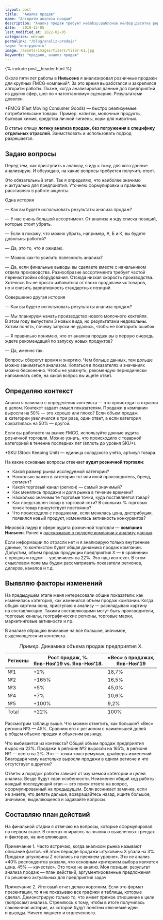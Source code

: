 ```yaml
---
layout: post
title:  "Анализ продаж"
name: "Алгоритм анализа продаж"
description: "Анализ продаж требует не&nbsp;шаблонов и&nbsp;десятка формул, а&nbsp;понимания логики анализа. Тогда анализ станет инструментом решения актуальных для предприятия задач. "
date:   2019-12-05
last_modified_at: 2022-02-05
categories: мнение
permalink: "/blog/analiz-prodaj/"
tags: "инструменты"
image: /assets/images/tizers/tizer-61.jpg
keywords: "продажи, анализ продаж"
---
```


{% include post__header.html %}

<div class="with-side row-gap--m">
<p>Около пяти лет работы в&nbsp;<b>Нильсене</b> я&nbsp;анализировал розничные продажи для крупных <span class="noperenos">FMCG-компаний*</span>. За&nbsp;это время выработался и&nbsp;закрепился алгоритм работы. Позже, когда анализировал данные для предприятий из&nbsp;других сфер, шел по&nbsp;«натоптанному» сценарию. Результатами доволен.</p>
<div class="side">
<p>*FMCG (Fast Moving Consumer Goods)&nbsp;— быстро реализуемые потребительские товары. Пример: напитки, молочные продукты, бытовая химия, средства личной гигиены, корм для животных. </p>
</div>
</div>

<p>В&nbsp;статье опишу <strong>логику анализа продаж, без погружения в&nbsp;специфику отдельных отраслей</strong>. Заимствовать и&nbsp;использовать подход разрешается.</p>


<section class="row-gap--m">
<h2 class="section__title h1 bold ">Задаю вопросы</h2>
<p>Перед тем, как приступить к&nbsp;анализу, я&nbsp;иду к&nbsp;тому, для кого данные анализирую. И&nbsp;обсуждаю, на&nbsp;какие вопросы требуется получить ответ. </p>
<p>Это обязательный этап. Так я&nbsp;определяю, что наиболее значимо и&nbsp;актуально для предприятия. Уточняю формулировки и&nbsp;правильно расставляю в&nbsp;работе акценты.</p>

<span class="bold mb-m">Одна история</span>
<div class="extract"> 
	<p>—&nbsp;Как вы&nbsp;будете использовать результаты анализа продаж?</p>
 <p>—&nbsp;У&nbsp;нас очень большой ассортимент. От&nbsp;анализа я&nbsp;жду списка позиций, которые стоит убрать.</p>
 <p>—&nbsp;Если я&nbsp;покажу, что можно убрать, например, А, Б&nbsp;и&nbsp;К, вы&nbsp;будете довольны работой?</p>
 <p>—&nbsp;Да, это&nbsp;то, что я&nbsp;ожидаю.</p>
 <p>—&nbsp;Можно как-то усилить полезность анализа?</p>
 <p>—&nbsp;Да, если финальные выводы вы&nbsp;сделаете вместе с&nbsp;начальником отдела производства. Разнообразие ассортимента требует частой перенастройки оборудования. Отсюда низкая скорость производства. Хотелось&nbsp;бы не&nbsp;просто избавиться от&nbsp;плохо продаваемых товаров, но&nbsp;и&nbsp;снизить вариативность стандартных позиций. </p>
	
 </div>
<span class="bold mb-m">Совершенно другая история</span>
<div class="extract"> 
	<p>—&nbsp;Как вы&nbsp;будете использовать результаты анализа продаж?</p>
 <p>—&nbsp;Мы&nbsp;планируем начать производство нового молочного коктейля. В&nbsp;этом году выпустили 3&nbsp;новых вида, но&nbsp;результатами недовольны. Хотим понять, почему запуски не&nbsp;удались, чтобы не&nbsp;повторить ошибок.</p>
 <p>—&nbsp;Я правильно понимаю, что от&nbsp;анализа продаж вы&nbsp;в&nbsp;первую очередь ждете рекомендаций по&nbsp;запуску новых продуктов?</p>
 <p>—&nbsp;Да, именно так. </p>
	
 </div>
<p>Вопросы сберегут время и&nbsp;энергию. Чем больше данных, тем дольше можно заниматься анализом. Копаться в&nbsp;показателях и&nbsp;значениях можно бесконечно. Чтобы не&nbsp;увязнуть, рекомендую периодически напоминать себе, на&nbsp;какой вопрос вы&nbsp;ищете ответ.</p>
</section>

<section class="row-gap--m">
<h2 class="section__title h1 bold ">Определяю контекст</h2>
<p>Анализ я&nbsp;начинаю с&nbsp;определения контекста&nbsp;— что происходит в&nbsp;отрасли в&nbsp;целом. Контекст задает смысл показателям. Продажи в&nbsp;компании выросли на&nbsp;50%&nbsp;— это хорошо или плохо? Если объем продаж в&nbsp;категории увеличился в&nbsp;три раза, один ответ, а&nbsp;если категория сократилась на&nbsp;50%&nbsp;— другой.</p>
<div class="with-side row-gap--m">
<p><span class="bold">Если вы&nbsp;работаете на&nbsp;рынке FMCG</span>, используйте данные аудита розничной торговли. Можно узнать, что происходило с&nbsp;товарной категорией в&nbsp;течение последних лет (вплоть до&nbsp;уровня SKU*).</p>
<div class="side">
<p>
*SKU (Stock Keeping Unit)&nbsp;&mdash; единица складского учёта, артикул товара.   </p>
</div>
</div>

<div class="with-side row-gap--m">
<p class="mb-m">На&nbsp;какие основные вопросы отвечает <strong>аудит розничной торговли</strong>:</p>
<ul> 
	<li class="list-li">Какой размер рынка исследуемой категории?</li>
	<li class="list-li">Насколько важен в&nbsp;категории тот или иной производитель, бренд, сегмент?</li>
	<li class="list-li">Какой торговый канал (регион)&nbsp;— самый значимый?</li>
	<li class="list-li">Как менялись продажи и&nbsp;доля рынка в&nbsp;течение времени?</li>
	<li class="list-li">Насколько значимы те&nbsp;торговые точки, куда поставляется товар?</li>
	<li class="list-li">Как представлен товар в&nbsp;торговой сети? В&nbsp;скольких %&nbsp;торговых точек товар присутствует постоянно?</li>
	<li class="list-li">Что происходило с&nbsp;продажами, если менялась цена, дистрибуция, появился новый продукт, изменилась активность конкурентов?</li>
 </ul>
 <div class="side">
<p>Мировой лидер в&nbsp;сфере аудита розничной торговли&nbsp;— <b>компания Нильсен</b>. Ранее я&nbsp;<a class="link" href="/blog/otlichie-marketologa-ot-brexuna/#nielsen" title="подход Нильсена к анализу данных">рассказывал о&nbsp;подходе компании к&nbsp;анализу данных</a>. </p>
</div>
</div>


<p><span class="bold">Если информации по&nbsp;отрасли нет</span> и&nbsp;я&nbsp;анализирую только внутренние данные, то&nbsp;контекстом будет общая динамика продаж компании. Допустим, объем продаж продукции предприятия Х&nbsp;— в&nbsp;сравнении с&nbsp;прошлым годом&nbsp;— увеличился на&nbsp;22%. Это наш контекст. В&nbsp;этом смысловом поле мы&nbsp;будем рассматривать показатели регионов, дилеров, каналов и&nbsp;т.д.</p>
</section>

<section class="row-gap--m">
<h2 class="section__title h1 bold ">Выявляю факторы изменений</h2>
<p>На&nbsp;предыдущем этапе меня интересовали общие показатели: как изменилась категория, как изменился объем продаж компании. Когда общая картина ясна, приступаю к&nbsp;анализу&nbsp;— раскладываю картину на&nbsp;составляющие. Такими составляющими могут быть производители, торговые каналы, географические регионы, торговые марки, маркетинговые активности и&nbsp;пр.</p>

<p>В&nbsp;анализе обращаю внимание на&nbsp;все большое, значимое, выделяющееся из&nbsp;контекста.</p>


<table > 
<caption><em>Пример</em>. Динамика объема продаж предприятия Х.</caption>	
	<thead> 
		<tr> 
			<th>Регионы</th>
			<th class="text-right">Рост продаж, %. <br /><span class="wtf">Янв-Ноя’19&nbsp;vs. <span class="noperenos">Янв-Ноя’18.</span></span></th>
			<th class="text-right">«Вес» в&nbsp;продажах, <br /><span class="wtf noperenos">Янв-Ноя’19</span></th>
 		</tr>
 	</thead>
	<tbody> 
		<tr > 
			<td>№1</td>
			<td class="text-right">+2%</td>
			<td class="text-right">18,7%</td>
 		</tr>
		<tr> 
			<td>№2</td>
			<td class="text-right">+165%</td>
			<td class="text-right">16,5%</td>
 		</tr>
		<tr> 
			<td>№3</td>
			<td class="text-right">+5%</td>
			<td class="text-right">45,0%</td>
 		</tr>
		<tr> 
			<td>№4</td>
			<td class="text-right">+7%</td>
			<td class="text-right">10,6%</td>
 		</tr>
		<tr> 
			<td>№5</td>
			<td class="text-right">+100%</td>
			<td class="text-right">9,2%</td>
 		</tr>
		 </tbody>
		 <tfoot>
		<tr> 
			<td>Total</td>
			<td class="text-right">+22%</td>
			<td class="text-right">100%</td>
 		</tr>
 	</tfoot>
 </table>





<p>Рассмотрим таблицу выше. Что можем отметить, как большое? «Вес» региона №3&nbsp;— 45%. Сравним его с&nbsp;регионом с&nbsp;наименьшей долей в&nbsp;общем объеме продаж и&nbsp;объясним разницу.</p>

<p> Что выбивается из&nbsp;контекста? Общий объем продаж предприятия вырос на&nbsp;22%. Продажи в&nbsp;регионе №2&nbsp;выросли на&nbsp;165%, в&nbsp;регионе №1&nbsp;— всего на&nbsp;2%. Это&nbsp;— точки «экстремумы», драйверы изменений. Благодаря чему настолько выросли продажи в&nbsp;одном регионе и&nbsp;что отсутствует в&nbsp;другом? </p>


<p>Ответы и&nbsp;порядок работы зависит от&nbsp;изучаемой категории и&nbsp;целей анализа. Везде будут свои особенности. Неизменен общий ход работы: каждый последующий этап&nbsp;— это поиск ответа на&nbsp;вопрос, сформулированный на&nbsp;предыдущем.  Если возникает заминка, если не&nbsp;знаете, что делать дальше, возвращайтесь назад, ищите большое, значимое, выделяющееся и&nbsp;задавайте вопросы.</p>
</section>

<section class="row-gap--m">
<h2 class="section__title h1 bold ">Составляю план действий</h2>
<p>На&nbsp;финальной стадии я&nbsp;отвечаю на&nbsp;вопросы, которые сформулировал на&nbsp;первом этапе. В&nbsp;ответах опираюсь на&nbsp;знания о&nbsp;выявленных трендах и&nbsp;факторах, на&nbsp;них влияющих.</p>
<p><span class="italic">Примечание&nbsp;1.</span> Часто встречаю, когда анализом рынка называют описание фактов. «В&nbsp;этом периоде продажи штуковины&nbsp;Х упали на&nbsp;3%. Продажи штуковины&nbsp;Z остались на&nbsp;прежнем уровне». Это не&nbsp;анализ. «40% респондентов указали, что основным критерием выбора является цена.&nbsp;45%&nbsp;— качество». Это тоже не&nbsp;анализ. Моя позиция: результат анализа продаж&nbsp;— план действий, аргументированные предложения по&nbsp;решению актуальных для предприятия задач.</p>
<p><span class="italic">Примечание&nbsp;2.</span> Итоговый отчет делаю коротким. Если это формат презентации, то&nbsp;я&nbsp;не&nbsp;показываю все графики и&nbsp;таблицы, которые сделал. Демонстрирую только&nbsp;то, что имеет прямое отношение к&nbsp;цели (вопросам) анализа. Стремлюсь к&nbsp;тому, чтобы в&nbsp;итоге получилась лаконичная история, из&nbsp;которой будут понятны ключевые идеи и&nbsp;выводы. Ничего лишнего и&nbsp;отвлеченного. </p>
</section>